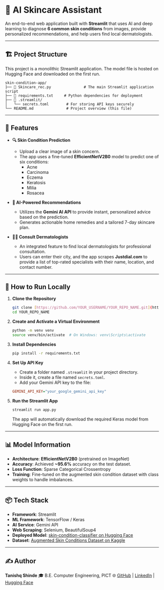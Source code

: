 # 🧠 AI Skincare Assistant

An end-to-end web application built with **Streamlit** that uses AI and deep learning to diagnose **6 common skin conditions** from images, provide personalized recommendations, and help users find local dermatologists.

---

## 🏗️ Project Structure

This project is a monolithic Streamlit application. The model file is hosted on Hugging Face and downloaded on the first run.
```
skin-condition-app/
├── 📄 Skincare_rec.py               # The main Streamlit application script
├── 📄 requirements.txt     # Python dependencies for deployment
├── 📁 .streamlit/
│   └── secrets.toml        # For storing API keys securely
└── README.md               # Project overview (this file)
```

---

## 🧩 Features

-   **🔍 Skin Condition Prediction**
    -   Upload a clear image of a skin concern.
    -   The app uses a fine-tuned **EfficientNetV2B0** model to predict one of six conditions:
        -   Acne
        -   Carcinoma
        -   Eczema
        -   Keratosis
        -   Milia
        -   Rosacea

-   **🤖 AI-Powered Recommendations**
    -   Utilizes the **Gemini AI API** to provide instant, personalized advice based on the prediction.
    -   Generates actionable home remedies and a tailored 7-day skincare plan.

-   **👩‍⚕️ Consult Dermatologists**
    -   An integrated feature to find local dermatologists for professional consultation.
    -   Users can enter their city, and the app scrapes **Justdial.com** to provide a list of top-rated specialists with their name, location, and contact number.

---

## 🚀 How to Run Locally

1.  **Clone the Repository**
    ```bash
    git clone [https://github.com/YOUR_USERNAME/YOUR_REPO_NAME.git](https://github.com/YOUR_USERNAME/YOUR_REPO_NAME.git)
    cd YOUR_REPO_NAME
    ```

2.  **Create and Activate a Virtual Environment**
    ```bash
    python -m venv venv
    source venv/bin/activate  # On Windows: venv\Scripts\activate
    ```

3.  **Install Dependencies**
    ```bash
    pip install -r requirements.txt
    ```

4.  **Set Up API Key**
    -   Create a folder named `.streamlit` in your project directory.
    -   Inside it, create a file named `secrets.toml`.
    -   Add your Gemini API key to the file:
    ```ini
    GEMINI_API_KEY="your_google_gemini_api_key"
    ```

5.  **Run the Streamlit App**
    ```bash
    streamlit run app.py
    ```
    The app will automatically download the required Keras model from Hugging Face on the first run.

---

## 📊 Model Information

-   **Architecture**: **EfficientNetV2B0** (pretrained on ImageNet)
-   **Accuracy**: Achieved **~95.6%** accuracy on the test dataset.
-   **Loss Function**: Sparse Categorical Crossentropy
-   **Training**: Fine-tuned on the augmented skin condition dataset with class weights to handle imbalances.

---

## 📦 Tech Stack

-   **Framework**: Streamlit
-   **ML Framework**: TensorFlow / Keras
-   **AI Service**: Gemini API
-   **Web Scraping**: Selenium, BeautifulSoup4
-   **Deployed Model**: [skin-condition-classifier on Hugging Face](https://huggingface.co/Tanishq77/skin-condition-classifier/tree/main)
-   **Dataset**: [Augmented Skin Conditions Dataset on Kaggle](https://www.kaggle.com/datasets/syedalinaqvi/augmented-skin-conditions-image-dataset)

---

## ✍️ Author

**Tanishq Shinde**
🎓 B.E. Computer Engineering, PICT
🌐 [GitHub](https://github.com/) | [LinkedIn](https://linkedin.com/) | [Hugging Face](https://huggingface.co/)
